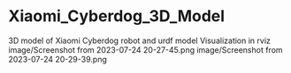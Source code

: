 # Xiaomi_Cyberdog_3D_Model
3D model of Xiaomi Cyberdog robot and urdf model
Visualization in rviz
image/Screenshot from 2023-07-24 20-27-45.png
image/Screenshot from 2023-07-24 20-29-39.png
